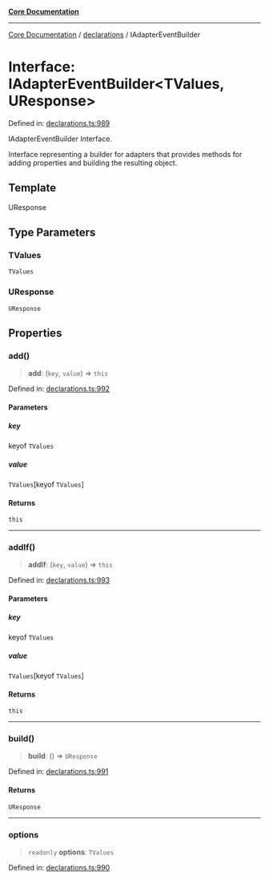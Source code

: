 [**Core Documentation**](../../README.md)

***

[Core Documentation](../../README.md) / [declarations](../README.md) / IAdapterEventBuilder

# Interface: IAdapterEventBuilder\<TValues, UResponse\>

Defined in: [declarations.ts:989](https://github.com/stonemjs/core/blob/e2200da501349da1fec304d821c002bb6d055b61/src/declarations.ts#L989)

IAdapterEventBuilder Interface.

Interface representing a builder for adapters that provides methods for adding properties and building the resulting object.

## Template

UResponse

## Type Parameters

### TValues

`TValues`

### UResponse

`UResponse`

## Properties

### add()

> **add**: (`key`, `value`) => `this`

Defined in: [declarations.ts:992](https://github.com/stonemjs/core/blob/e2200da501349da1fec304d821c002bb6d055b61/src/declarations.ts#L992)

#### Parameters

##### key

keyof `TValues`

##### value

`TValues`\[keyof `TValues`\]

#### Returns

`this`

***

### addIf()

> **addIf**: (`key`, `value`) => `this`

Defined in: [declarations.ts:993](https://github.com/stonemjs/core/blob/e2200da501349da1fec304d821c002bb6d055b61/src/declarations.ts#L993)

#### Parameters

##### key

keyof `TValues`

##### value

`TValues`\[keyof `TValues`\]

#### Returns

`this`

***

### build()

> **build**: () => `UResponse`

Defined in: [declarations.ts:991](https://github.com/stonemjs/core/blob/e2200da501349da1fec304d821c002bb6d055b61/src/declarations.ts#L991)

#### Returns

`UResponse`

***

### options

> `readonly` **options**: `TValues`

Defined in: [declarations.ts:990](https://github.com/stonemjs/core/blob/e2200da501349da1fec304d821c002bb6d055b61/src/declarations.ts#L990)
